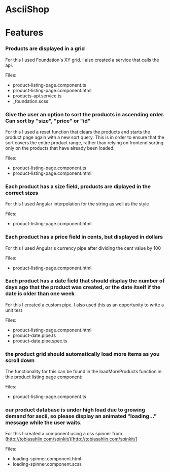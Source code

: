 # AsciiShop

# Features

### Products are displayed in a grid

For this I used Foundation's XY grid. I also created a service that calls the api.

Files:

* product-listing-page.component.ts
* product-listing-page.component.html
* products-api.service.ts
* _foundation.scss

### Give the user an option to sort the products in ascending order. Can sort by "size", "price" or "id"

For this I used a reset function that clears the products and starts the product page again with a new sort query.
This is in order to ensure that the sort covers the entire product range, rather than relying on frontend sorting only on the products that have already been loaded.

Files:

* product-listing-page.component.ts
* product-listing-page.component.html

### Each product has a size field, products are diplayed in the correct sizes

For this I used Angular interpolation for the string as well as the style

Files:

* product-listing-page.component.html

### Each product has a price field in cents, but displayed in dollars

For this I used Angular's currency pipe after dividing the cent value by 100

Files:

* product-listing-page.component.html

### Each product has a date field that should display the number of days ago that the product was created, or the date itself if the date is older than one week

For this I created a custom pipe. I also used this as an opportunity to write a unit test

Files:

* product-listing-page.component.html
* product-date.pipe.ts
* product-date.pipe.spec.ts

### the product grid should automatically load more items as you scroll down

The functionality for this can be found in the loadMoreProducts function in thie product listing page component:

Files:

* product-listing-page.component.ts

### our product database is under high load due to growing demand for ascii, so please display an animated "loading..." message while the user waits.

For this I created a component using a css spinner from (http://tobiasahlin.com/spinkit/)[http://tobiasahlin.com/spinkit/]

Files:

* loading-spinner.component.html
* loading-spinner.component.scss
